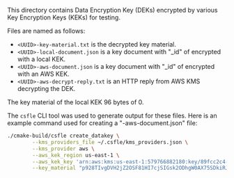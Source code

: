 This directory contains Data Encryption Key (DEKs) encrypted by various Key Encryption Keys (KEKs) for testing.

Files are named as follows:

- `<UUID>-key-material.txt` is the decrypted key material.
- `<UUID>-local-document.json` is a key document with "_id" of <UUID> encrypted with a local KEK.
- `<UUID>-aws-document.json` is a key document with "_id" of <UUID> encrypted with an AWS KEK.
- `<UUID>-aws-decrypt-reply.txt` is an HTTP reply from AWS KMS decrypting the DEK.

The key material of the local KEK 96 bytes of 0.

The `csfle` CLI tool was used to generate output for these files. Here is an example command used for creating a "-aws-document.json" file:

```bash
./cmake-build/csfle create_datakey \
        --kms_providers_file ~/.csfle/kms_providers.json \
        --kms_provider aws \
        --aws_kek_region us-east-1 \
        --aws_kek_key 'arn:aws:kms:us-east-1:579766882180:key/89fcc2c4-08b0-4bd9-9f25-e30687b580d0' \
        --key_material "p928TIvgDVH2jZ2OSF81HI7cjSIGsk2ODhgW0AX75SDkiRJQR9ZHsNhoS/vb8JwwQIXtCGq6bCsrFnfMyRztiEenM79eVoLISz7nlp5KX+Dgwh5ePuGQWVpV+DFH2N4q"
```